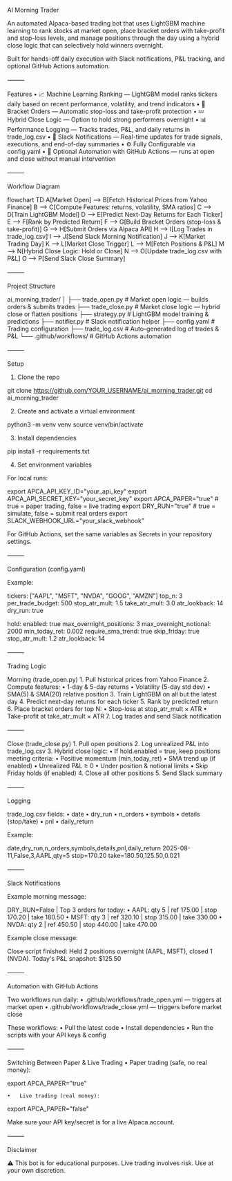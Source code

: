 
AI Morning Trader

An automated Alpaca-based trading bot that uses LightGBM machine learning to rank stocks at market open, place bracket orders with take-profit and stop-loss levels, and manage positions through the day using a hybrid close logic that can selectively hold winners overnight.

Built for hands-off daily execution with Slack notifications, P&L tracking, and optional GitHub Actions automation.

⸻

Features
	•	📈 Machine Learning Ranking — LightGBM model ranks tickers daily based on recent performance, volatility, and trend indicators
	•	🛑 Bracket Orders — Automatic stop-loss and take-profit protection
	•	💤 Hybrid Close Logic — Option to hold strong performers overnight
	•	📊 Performance Logging — Tracks trades, P&L, and daily returns in trade_log.csv
	•	🔔 Slack Notifications — Real-time updates for trade signals, executions, and end-of-day summaries
	•	⚙️ Fully Configurable via config.yaml
	•	🤖 Optional Automation with GitHub Actions — runs at open and close without manual intervention

⸻

Workflow Diagram

flowchart TD
    A[Market Open] --> B[Fetch Historical Prices from Yahoo Finance]
    B --> C[Compute Features: returns, volatility, SMA ratios]
    C --> D[Train LightGBM Model]
    D --> E[Predict Next-Day Returns for Each Ticker]
    E --> F[Rank by Predicted Return]
    F --> G[Build Bracket Orders (stop-loss & take-profit)]
    G --> H[Submit Orders via Alpaca API]
    H --> I[Log Trades in trade_log.csv]
    I --> J[Send Slack Morning Notification]
    J --> K[Market Trading Day]
    K --> L[Market Close Trigger]
    L --> M[Fetch Positions & P&L]
    M --> N[Hybrid Close Logic: Hold or Close]
    N --> O[Update trade_log.csv with P&L]
    O --> P[Send Slack Close Summary]


⸻

Project Structure

ai_morning_trader/
│
├── trade_open.py        # Market open logic — builds orders & submits trades
├── trade_close.py       # Market close logic — hybrid close or flatten positions
├── strategy.py          # LightGBM model training & predictions
├── notifier.py          # Slack notification helper
├── config.yaml          # Trading configuration
├── trade_log.csv        # Auto-generated log of trades & P&L
└── .github/workflows/   # GitHub Actions automation


⸻

Setup

1. Clone the repo

git clone https://github.com/YOUR_USERNAME/ai_morning_trader.git
cd ai_morning_trader

2. Create and activate a virtual environment

python3 -m venv venv
source venv/bin/activate

3. Install dependencies

pip install -r requirements.txt

4. Set environment variables

For local runs:

export APCA_API_KEY_ID="your_api_key"
export APCA_API_SECRET_KEY="your_secret_key"
export APCA_PAPER="true"        # true = paper trading, false = live trading
export DRY_RUN="true"           # true = simulate, false = submit real orders
export SLACK_WEBHOOK_URL="your_slack_webhook"

For GitHub Actions, set the same variables as Secrets in your repository settings.

⸻

Configuration (config.yaml)

Example:

tickers: ["AAPL", "MSFT", "NVDA", "GOOG", "AMZN"]
top_n: 3
per_trade_budget: 500
stop_atr_mult: 1.5
take_atr_mult: 3.0
atr_lookback: 14
dry_run: true

hold:
  enabled: true
  max_overnight_positions: 3
  max_overnight_notional: 2000
  min_today_ret: 0.002
  require_sma_trend: true
  skip_friday: true
  stop_atr_mult: 1.2
  atr_lookback: 14


⸻

Trading Logic

Morning (trade_open.py)
	1.	Pull historical prices from Yahoo Finance
	2.	Compute features:
	•	1-day & 5-day returns
	•	Volatility (5-day std dev)
	•	SMA(5) & SMA(20) relative position
	3.	Train LightGBM on all but the latest day
	4.	Predict next-day returns for each ticker
	5.	Rank by predicted return
	6.	Place bracket orders for top N:
	•	Stop-loss at stop_atr_mult × ATR
	•	Take-profit at take_atr_mult × ATR
	7.	Log trades and send Slack notification

⸻

Close (trade_close.py)
	1.	Pull open positions
	2.	Log unrealized P&L into trade_log.csv
	3.	Hybrid close logic:
	•	If hold.enabled = true, keep positions meeting criteria:
	•	Positive momentum (min_today_ret)
	•	SMA trend up (if enabled)
	•	Unrealized P&L ≥ 0
	•	Under position & notional limits
	•	Skip Friday holds (if enabled)
	4.	Close all other positions
	5.	Send Slack summary

⸻

Logging

trade_log.csv fields:
	•	date
	•	dry_run
	•	n_orders
	•	symbols
	•	details (stop/take)
	•	pnl
	•	daily_return

Example:

date,dry_run,n_orders,symbols,details,pnl,daily_return
2025-08-11,False,3,AAPL,qty=5 stop=170.20 take=180.50,125.50,0.021


⸻

Slack Notifications

Example morning message:

DRY_RUN=False | Top 3 orders for today:
• AAPL: qty 5 | ref 175.00 | stop 170.20 | take 180.50
• MSFT: qty 3 | ref 320.10 | stop 315.00 | take 330.00
• NVDA: qty 2 | ref 450.50 | stop 440.00 | take 470.00

Example close message:

Close script finished: Held 2 positions overnight (AAPL, MSFT), closed 1 (NVDA).
Today's P&L snapshot: $125.50


⸻

Automation with GitHub Actions

Two workflows run daily:
	•	.github/workflows/trade_open.yml — triggers at market open
	•	.github/workflows/trade_close.yml — triggers before market close

These workflows:
	•	Pull the latest code
	•	Install dependencies
	•	Run the scripts with your API keys & config

⸻

Switching Between Paper & Live Trading
	•	Paper trading (safe, no real money):

export APCA_PAPER="true"


	•	Live trading (real money):

export APCA_PAPER="false"

Make sure your API key/secret is for a live Alpaca account.

⸻

Disclaimer

⚠️ This bot is for educational purposes. Live trading involves risk. Use at your own discretion.


